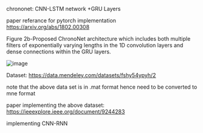 chrononet: CNN-LSTM network +GRU Layers

paper referance for pytorch implementation https://arxiv.org/abs/1802.00308

Figure 2b-Proposed ChronoNet architecture
which includes both multiple filters of exponentially varying lengths in the 1D convolution layers and
dense connections within the GRU layers.

![image](https://github.com/user-attachments/assets/2b0eebea-66b2-4d82-853d-eb2dca74a4b4)

Dataset: https://data.mendeley.com/datasets/fshy54ypyh/2

note that the above data set is in .mat format hence need to be converted to mne format

paper implementing the above dataset: https://ieeexplore.ieee.org/document/9244283

implementing CNN-RNN
